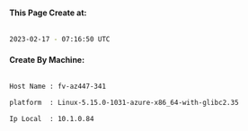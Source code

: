 
   
#### This Page Create at:

```bash

2023-02-17 - 07:16:50 UTC

```

#### Create By Machine:

```bash

Host Name : fv-az447-341

platform  : Linux-5.15.0-1031-azure-x86_64-with-glibc2.35

Ip Local  : 10.1.0.84

```

